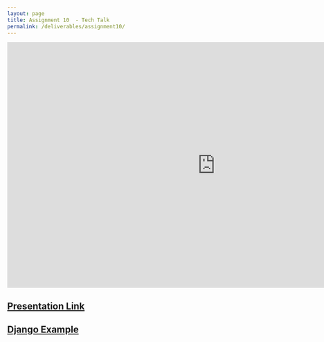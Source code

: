```yaml
---
layout: page
title: Assignment 10  - Tech Talk
permalink: /deliverables/assignment10/
---
```




<iframe src="https://docs.google.com/presentation/d/e/2PACX-1vSholsZHUTtRCvFb2C87b2jN64b4VW-5VU5qRyZoH7Zji6xi2AreIVK_4ajtkznV3HhlAdws5rIO0_O/embed?start=false&loop=false&delayms=60000" frameborder="0" width="960" height="569" allowfullscreen="true" mozallowfullscreen="true" webkitallowfullscreen="true"></iframe>

<h2><a href="https://docs.google.com/presentation/d/1zXjEx96snCxfP6NoDWtrcIxOEk2vnwKBsby00xrhNyw/edit?usp=sharing">Presentation Link</a></h2>

<h2><a href="https://www.anyfiddle.com/p/jmparker929/g2fdwh0e">Django Example</a></h2>
